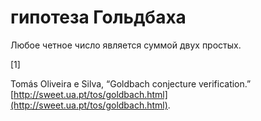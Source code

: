 # гипотеза Гольдбаха
Любое четное число является суммой двух простых.

\[1\]

Tomás Oliveira e Silva, “Goldbach conjecture verification.” [http://sweet.ua.pt/tos/goldbach.html](http://sweet.ua.pt/tos/goldbach.html).